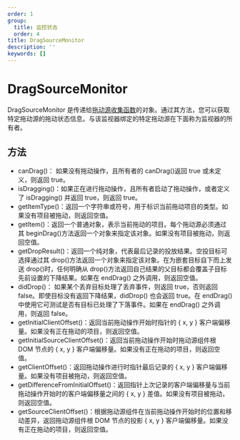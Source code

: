 ```yaml
---
order: 1
group:
  title: 监控状态
  order: 4
title: DragSourceMonitor
description: ''
keywords: []
---
```


# DragSourceMonitor

DragSourceMonitor 是传递给[拖动源收集函数](/guides/hooks-use-drag)的对象。通过其方法，您可以获取特定拖动源的拖动状态信息。与该监视器绑定的特定拖动源在下面称为监视器的所有者。

## 方法

* canDrag()： 如果没有拖动操作，且所有者的 canDrag()返回 true 或未定义，则返回 true。
* isDragging()：如果正在进行拖动操作，且所有者启动了拖动操作，或者定义了 isDragging() 并返回 true，则返回 true。
* getItemType()：返回一个字符串或符号，用于标识当前拖动项目的类型。如果没有项目被拖动，则返回空值。
* getItem()：返回一个普通对象，表示当前拖动的项目。每个拖动源必须通过其 beginDrag()方法返回一个对象来指定该对象。如果没有项目被拖动，则返回空值。
* getDropResult()：返回一个纯对象，代表最后记录的投放结果。空投目标可选择通过其 drop()方法返回一个对象来指定该对象。在为嵌套目标自下而上发送 drop()时，任何明确从 drop()方法返回自己结果的父目标都会覆盖子目标先前设置的下降结果。如果在 endDrag() 之外调用，则返回空值。
* didDrop()： 如果某个丢弃目标处理了丢弃事件，则返回 true，否则返回 false。即使目标没有返回下降结果，didDrop() 也会返回 true。在 endDrag() 中使用它可测试是否有目标已处理了下落事件。如果在 endDrag() 之外调用，则返回 false。
* getInitialClientOffset()：返回当前拖动操作开始时指针的 { x, y } 客户端偏移量。如果没有正在拖动的项目，则返回空值。
* getInitialSourceClientOffset()：返回当前拖动操作开始时拖动源组件根 DOM 节点的 { x, y } 客户端偏移量。如果没有正在拖动的项目，则返回空值。
* getClientOffset()：返回拖动操作进行时指针最后记录的 { x, y } 客户端偏移量。如果没有项目被拖动，则返回空值。
* getDifferenceFromInitialOffset()：返回指针上次记录的客户端偏移量与当前拖动操作开始时的客户端偏移量之间的 { x, y } 差值。如果没有项目被拖动，则返回空值。
* getSourceClientOffset()：根据拖动源组件在当前拖动操作开始时的位置和移动差异，返回拖动源组件根 DOM 节点的投影 { x, y } 客户端偏移量。如果没有正在拖动的项目，则返回空值。
